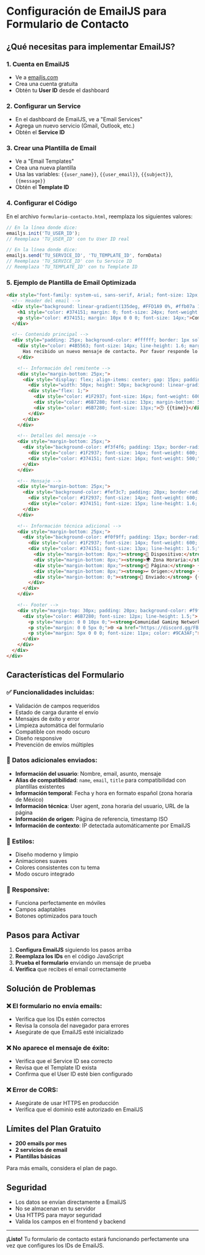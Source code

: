 # Configuración de EmailJS para Formulario de Contacto

## ¿Qué necesitas para implementar EmailJS?

### 1. **Cuenta en EmailJS**
- Ve a [emailjs.com](https://www.emailjs.com/)
- Crea una cuenta gratuita
- Obtén tu **User ID** desde el dashboard

### 2. **Configurar un Service**
- En el dashboard de EmailJS, ve a "Email Services"
- Agrega un nuevo servicio (Gmail, Outlook, etc.)
- Obtén el **Service ID**

### 3. **Crear una Plantilla de Email**
- Ve a "Email Templates"
- Crea una nueva plantilla
- Usa las variables: `{{user_name}}`, `{{user_email}}`, `{{subject}}`, `{{message}}`
- Obtén el **Template ID**

### 4. **Configurar el Código**

En el archivo `formulario-contacto.html`, reemplaza los siguientes valores:

```javascript
// En la línea donde dice:
emailjs.init('TU_USER_ID');
// Reemplaza 'TU_USER_ID' con tu User ID real

// En la línea donde dice:
emailjs.send('TU_SERVICE_ID', 'TU_TEMPLATE_ID', formData)
// Reemplaza 'TU_SERVICE_ID' con tu Service ID
// Reemplaza 'TU_TEMPLATE_ID' con tu Template ID
```

### 5. **Ejemplo de Plantilla de Email Optimizada**

```html
<div style="font-family: system-ui, sans-serif, Arial; font-size: 12px; max-width: 600px; margin: 0 auto; background-color: #ffffff;">
  <!-- Header del email -->
  <div style="background: linear-gradient(135deg, #FFD1A9 0%, #ffb07a 100%); padding: 20px; text-align: center; border-radius: 8px 8px 0 0;">
    <h1 style="color: #374151; margin: 0; font-size: 24px; font-weight: 600;">Nuevo Mensaje de Contacto</h1>
    <p style="color: #374151; margin: 10px 0 0 0; font-size: 14px;">Comunidad Gaming Network (CGN)</p>
  </div>

  <!-- Contenido principal -->
  <div style="padding: 25px; background-color: #ffffff; border: 1px solid #e5e7eb; border-top: none; border-radius: 0 0 8px 8px;">
    <div style="color: #4B5563; font-size: 14px; line-height: 1.6; margin-bottom: 20px;">
      Has recibido un nuevo mensaje de contacto. Por favor responde lo antes posible.
    </div>

    <!-- Información del remitente -->
    <div style="margin-bottom: 25px;">
      <div style="display: flex; align-items: center; gap: 15px; padding: 15px; background-color: #f9fafb; border-radius: 8px; border-left: 4px solid #FFD1A9;">
        <div style="width: 50px; height: 50px; background: linear-gradient(135deg, #FFD1A9 0%, #ffb07a 100%); border-radius: 50%; display: flex; align-items: center; justify-content: center; font-size: 20px; color: #374151;">👤</div>
        <div style="flex: 1;">
          <div style="color: #1F2937; font-size: 16px; font-weight: 600; margin-bottom: 5px;">{{user_name}}</div>
          <div style="color: #6B7280; font-size: 13px; margin-bottom: 5px;">📧 {{user_email}}</div>
          <div style="color: #6B7280; font-size: 13px;">🕒 {{time}}</div>
        </div>
      </div>
    </div>

    <!-- Detalles del mensaje -->
    <div style="margin-bottom: 25px;">
      <div style="background-color: #f3f4f6; padding: 15px; border-radius: 8px; border-left: 4px solid #10b981;">
        <div style="color: #1F2937; font-size: 14px; font-weight: 600; margin-bottom: 8px; text-transform: uppercase; letter-spacing: 0.5px;">📋 Asunto</div>
        <div style="color: #374151; font-size: 16px; font-weight: 500;">{{subject}}</div>
      </div>
    </div>

    <!-- Mensaje -->
    <div style="margin-bottom: 25px;">
      <div style="background-color: #fef3c7; padding: 20px; border-radius: 8px; border-left: 4px solid #f59e0b;">
        <div style="color: #1F2937; font-size: 14px; font-weight: 600; margin-bottom: 12px; text-transform: uppercase; letter-spacing: 0.5px;">💬 Mensaje</div>
        <div style="color: #374151; font-size: 15px; line-height: 1.6; white-space: pre-wrap;">{{message}}</div>
      </div>
    </div>

    <!-- Información técnica adicional -->
    <div style="margin-bottom: 25px;">
      <div style="background-color: #f0f9ff; padding: 15px; border-radius: 8px; border-left: 4px solid #0ea5e9;">
        <div style="color: #1F2937; font-size: 14px; font-weight: 600; margin-bottom: 12px; text-transform: uppercase; letter-spacing: 0.5px;">🔍 Información Técnica</div>
        <div style="color: #374151; font-size: 13px; line-height: 1.5;">
          <div style="margin-bottom: 8px;"><strong>📱 Dispositivo:</strong> {{user_agent}}</div>
          <div style="margin-bottom: 8px;"><strong>🌍 Zona Horaria:</strong> {{user_timezone}}</div>
          <div style="margin-bottom: 8px;"><strong>🔗 Página:</strong> {{page_url}}</div>
          <div style="margin-bottom: 8px;"><strong>↩️ Origen:</strong> {{referrer}}</div>
          <div style="margin-bottom: 0;"><strong>📅 Enviado:</strong> {{form_timestamp}}</div>
        </div>
      </div>
    </div>

    <!-- Footer -->
    <div style="margin-top: 30px; padding: 20px; background-color: #f9fafb; border-radius: 8px; text-align: center; border-top: 2px solid #FFD1A9;">
      <div style="color: #6B7280; font-size: 12px; line-height: 1.5;">
        <p style="margin: 0 0 10px 0;"><strong>Comunidad Gaming Network (CGN)</strong></p>
        <p style="margin: 0 0 5px 0;">🌐 <a href="https://discord.gg/FBNZ5v7keR" style="color: #1D4ED8; text-decoration: none;">Discord</a> | 📱 <a href="https://t.me/CGNcj" style="color: #1D4ED8; text-decoration: none;">Telegram</a> | 📧 <a href="mailto:soporteclubgaming@gmail.com" style="color: #1D4ED8; text-decoration: none;">Soporte</a></p>
        <p style="margin: 5px 0 0 0; font-size: 11px; color: #9CA3AF;">Este mensaje fue enviado desde el formulario de contacto de la página web.</p>
      </div>
    </div>
  </div>
</div>
```

## Características del Formulario

### ✅ **Funcionalidades incluidas:**
- Validación de campos requeridos
- Estado de carga durante el envío
- Mensajes de éxito y error
- Limpieza automática del formulario
- Compatible con modo oscuro
- Diseño responsive
- Prevención de envíos múltiples

### 🚀 **Datos adicionales enviados:**
- **Información del usuario**: Nombre, email, asunto, mensaje
- **Alias de compatibilidad**: `name`, `email`, `title` para compatibilidad con plantillas existentes
- **Información temporal**: Fecha y hora en formato español (zona horaria de México)
- **Información técnica**: User agent, zona horaria del usuario, URL de la página
- **Información de origen**: Página de referencia, timestamp ISO
- **Información de contexto**: IP detectada automáticamente por EmailJS

### 🎨 **Estilos:**
- Diseño moderno y limpio
- Animaciones suaves
- Colores consistentes con tu tema
- Modo oscuro integrado

### 📱 **Responsive:**
- Funciona perfectamente en móviles
- Campos adaptables
- Botones optimizados para touch

## Pasos para Activar

1. **Configura EmailJS** siguiendo los pasos arriba
2. **Reemplaza los IDs** en el código JavaScript
3. **Prueba el formulario** enviando un mensaje de prueba
4. **Verifica** que recibes el email correctamente

## Solución de Problemas

### ❌ **El formulario no envía emails:**
- Verifica que los IDs estén correctos
- Revisa la consola del navegador para errores
- Asegúrate de que EmailJS esté inicializado

### ❌ **No aparece el mensaje de éxito:**
- Verifica que el Service ID sea correcto
- Revisa que el Template ID exista
- Confirma que el User ID esté bien configurado

### ❌ **Error de CORS:**
- Asegúrate de usar HTTPS en producción
- Verifica que el dominio esté autorizado en EmailJS

## Límites del Plan Gratuito

- **200 emails por mes**
- **2 servicios de email**
- **Plantillas básicas**

Para más emails, considera el plan de pago.

## Seguridad

- Los datos se envían directamente a EmailJS
- No se almacenan en tu servidor
- Usa HTTPS para mayor seguridad
- Valida los campos en el frontend y backend

---

**¡Listo!** Tu formulario de contacto estará funcionando perfectamente una vez que configures los IDs de EmailJS. 